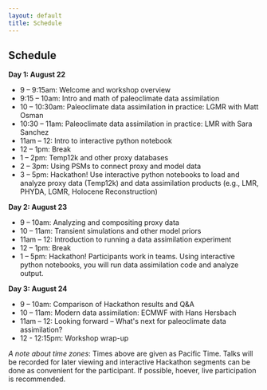 ```yaml
---
layout: default
title: Schedule
---
```


## Schedule

**Day 1: August 22**
- 9 – 9:15am: Welcome and workshop overview
- 9:15 – 10am: Intro and math of paleoclimate data assimilation
- 10 – 10:30am: Paleoclimate data assimilation in practice: LGMR with Matt Osman
- 10:30 – 11am: Paleoclimate data assimilation in practice: LMR with Sara Sanchez
- 11am – 12: Intro to interactive python notebook
- 12 – 1pm: Break
- 1 – 2pm: Temp12k and other proxy databases
- 2 – 3pm: Using PSMs to connect proxy and model data
- 3 – 5pm: Hackathon! Use interactive python notebooks to load and analyze proxy data (Temp12k) and data assimilation products (e.g., LMR, PHYDA, LGMR, Holocene Reconstruction)

**Day 2: August 23**
- 9 – 10am: Analyzing and compositing proxy data
- 10 – 11am: Transient simulations and other model priors
- 11am – 12: Introduction to running a data assimilation experiment
- 12 – 1pm: Break
- 1 – 5pm: Hackathon! Participants work in teams. Using interactive python notebooks, you will run data assimilation code and analyze output.

**Day 3: August 24**
- 9 – 10am: Comparison of Hackathon results and Q&A
- 10 – 11am: Modern data assimilation: ECMWF with Hans Hersbach
- 11am – 12: Looking forward – What's next for paleoclimate data assimilation?
- 12 - 12:15pm: Workshop wrap-up

*A note about time zones*: Times above are given as Pacific Time. Talks will be recorded for later viewing and interactive Hackathon segments can be done as convenient for the participant. If possible, hoever, live participation is recommended.
